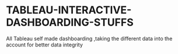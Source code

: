 # TABLEAU-INTERACTIVE-DASHBOARDING-STUFFS
All Tableau self made dashboarding ,taking the different data into the account for better data integrity

